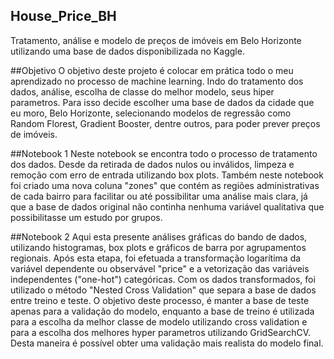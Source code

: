 ## House_Price_BH
Tratamento, análise e modelo de preços de imóveis em Belo Horizonte utilizando uma base de dados disponibilizada no Kaggle.

##Objetivo
O objetivo deste projeto é colocar em prática todo o meu aprendizado no processo de machine learning. Indo do tratamento dos dados, análise, escolha de classe do melhor modelo, seus hiper parametros. Para isso decide escolher uma base de dados da cidade que eu moro, Belo Horizonte, selecionando modelos de regressão como Random Florest, Gradient Booster, dentre outros, para poder prever preços de imóveis.


##Notebook 1
Neste notebook se encontra todo o processo de tratamento dos dados. Desde da retirada de dados nulos ou inválidos, limpeza e remoção com erro de entrada utilizando box plots. Também neste notebook foi criado uma nova coluna "zones" que contém as regiões administrativas de cada bairro para facilitar ou até possibilitar
uma análise mais clara, já que a base de dados original não continha nenhuma variável qualitativa que possibilitasse um estudo por grupos.




##Notebook 2
Aqui esta presente análises gráficas do bando de dados, utilizando histogramas, box plots e gráficos de barra por agrupamentos regionais. Após esta etapa, foi efetuada a transformação logarítima da variável dependente ou observável "price" e a vetorização das variáveis independentes ("one-hot") categóricas. Com os dados transformados, foi utilizado o método "Nested Cross Validation" que separa a base de dados entre treino e teste. O objetivo deste processo, é manter a base de teste apenas para a validação do modelo, enquanto a base de treino é utilizada para a escolha da melhor classe de modelo utilizando cross validation e para a escolha dos melhores hyper parametros utilizando GridSearchCV. Desta maneira é possível obter uma validação mais realista do modelo final. 
